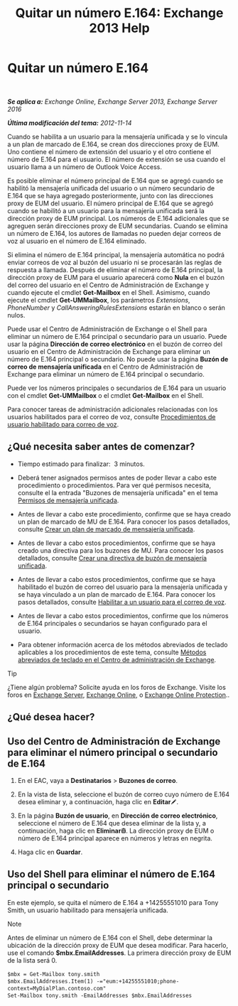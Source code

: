 ﻿---
title: 'Quitar un número E.164: Exchange 2013 Help'
TOCTitle: Quitar un número E.164
ms:assetid: 17941918-7dc5-41a0-b540-09f2f907362b
ms:mtpsurl: https://technet.microsoft.com/es-es/library/JJ662759(v=EXCHG.150)
ms:contentKeyID: 50556750
ms.date: 05/22/2018
mtps_version: v=EXCHG.150
ms.translationtype: MT
---

# Quitar un número E.164

 

_**Se aplica a:** Exchange Online, Exchange Server 2013, Exchange Server 2016_

_**Última modificación del tema:** 2012-11-14_

Cuando se habilita a un usuario para la mensajería unificada y se lo vincula a un plan de marcado de E.164, se crean dos direcciones proxy de EUM. Uno contiene el número de extensión del usuario y el otro contiene el número de E.164 para el usuario. El número de extensión se usa cuando el usuario llama a un número de Outlook Voice Access.

Es posible eliminar el número principal de E.164 que se agregó cuando se habilitó la mensajería unificada del usuario o un número secundario de E.164 que se haya agregado posteriormente, junto con las direcciones proxy de EUM del usuario. El número principal de E.164 que se agregó cuando se habilitó a un usuario para la mensajería unificada será la dirección proxy de EUM principal. Los números de E.164 adicionales que se agreguen serán direcciones proxy de EUM secundarias. Cuando se elimina un número de E.164, los autores de llamadas no pueden dejar correos de voz al usuario en el número de E.164 eliminado.

Si elimina el número de E.164 principal, la mensajería automática no podrá enviar correos de voz al buzón del usuario ni se procesarán las reglas de respuesta a llamada. Después de eliminar el número de E.164 principal, la dirección proxy de EUM para el usuario aparecerá como **Nula** en el buzón del correo del usuario en el Centro de Administración de Exchange y cuando ejecute el cmdlet **Get-Mailbox** en el Shell. Asimismo, cuando ejecute el cmdlet **Get-UMMailbox**, los parámetros *Extensions*, *PhoneNumber* y *CallAnsweringRulesExtensions* estarán en blanco o serán nulos.

Puede usar el Centro de Administración de Exchange o el Shell para eliminar un número de E.164 principal o secundario para un usuario. Puede usar la página **Dirección de correo electrónico** en el buzón de correo del usuario en el Centro de Administración de Exchange para eliminar un número de E.164 principal o secundario. No puede usar la página **Buzón de correo de mensajería unificada** en el Centro de Administración de Exchange para eliminar un número de E.164 principal o secundario.

Puede ver los números principales o secundarios de E.164 para un usuario con el cmdlet **Get-UMMailbox** o el cmdlet **Get-Mailbox** en el Shell.

Para conocer tareas de administración adicionales relacionadas con los usuarios habilitados para el correo de voz, consulte [Procedimientos de usuario habilitado para correo de voz](voice-mail-enabled-user-procedures-exchange-2013-help.md).

## ¿Qué necesita saber antes de comenzar?

  - Tiempo estimado para finalizar:  3 minutos.

  - Deberá tener asignados permisos antes de poder llevar a cabo este procedimiento o procedimientos. Para ver qué permisos necesita, consulte el la entrada "Buzones de mensajería unificada" en el tema [Permisos de mensajería unificada](unified-messaging-permissions-exchange-2013-help.md).

  - Antes de llevar a cabo este procedimiento, confirme que se haya creado un plan de marcado de MU de E.164. Para conocer los pasos detallados, consulte [Crear un plan de marcado de mensajería unificada](create-a-um-dial-plan-exchange-2013-help.md).

  - Antes de llevar a cabo estos procedimientos, confirme que se haya creado una directiva para los buzones de MU. Para conocer los pasos detallados, consulte [Crear una directiva de buzón de mensajería unificada](create-a-um-mailbox-policy-exchange-2013-help.md).

  - Antes de llevar a cabo estos procedimientos, confirme que se haya habilitado el buzón de correo del usuario para la mensajería unificada y se haya vinculado a un plan de marcado de E.164. Para conocer los pasos detallados, consulte [Habilitar a un usuario para el correo de voz](enable-a-user-for-voice-mail-exchange-2013-help.md).

  - Antes de llevar a cabo estos procedimientos, confirme que los números de E.164 principales o secundarios se hayan configurado para el usuario.

  - Para obtener información acerca de los métodos abreviados de teclado aplicables a los procedimientos de este tema, consulte [Métodos abreviados de teclado en el Centro de administración de Exchange](keyboard-shortcuts-in-the-exchange-admin-center-exchange-online-protection-help.md).


> [!TIP]
> ¿Tiene algún problema? Solicite ayuda en los foros de Exchange. Visite los foros en <A href="https://go.microsoft.com/fwlink/p/?linkid=60612">Exchange Server</A>, <A href="https://go.microsoft.com/fwlink/p/?linkid=267542">Exchange Online</A>, o <A href="https://go.microsoft.com/fwlink/p/?linkid=285351">Exchange Online Protection</A>..



## ¿Qué desea hacer?

## Uso del Centro de Administración de Exchange para eliminar el número principal o secundario de E.164

1.  En el EAC, vaya a **Destinatarios** \> **Buzones de correo**.

2.  En la vista de lista, seleccione el buzón de correo cuyo número de E.164 desea eliminar y, a continuación, haga clic en **Editar**![Icono Editar](images/Bb124582.6f53ccb2-1f13-4c02-bea0-30690e6ea71d(EXCHG.150).gif "Icono Editar").

3.  En la página **Buzón de usuario**, en **Dirección de correo electrónico**, seleccione el número de E.164 que desea eliminar de la lista y, a continuación, haga clic en **Eliminar**![Eliminar icono](images/Dd979797.14f639f6-61e8-4418-bbfb-0db14de9d2f5(EXCHG.150).gif "Eliminar icono"). La dirección proxy de EUM o número de E.164 principal aparece en números y letras en negrita.

4.  Haga clic en **Guardar**.

## Uso del Shell para eliminar el número de E.164 principal o secundario

En este ejemplo, se quita el número de E.164 a +14255551010 para Tony Smith, un usuario habilitado para mensajería unificada.


> [!NOTE]
> Antes de eliminar un número de E.164 con el Shell, debe determinar la ubicación de la dirección proxy de EUM que desea modificar. Para hacerlo, use el comando <STRONG>$mbx.EmailAddresses</STRONG>. La primera dirección proxy de EUM de la lista será 0.



    $mbx = Get-Mailbox tony.smith
    $mbx.EmailAddresses.Item(1) -="eum:+14255551010;phone-context=MyDialPlan.contoso.com"
    Set-Mailbox tony.smith -EmailAddresses $mbx.EmailAddresses

